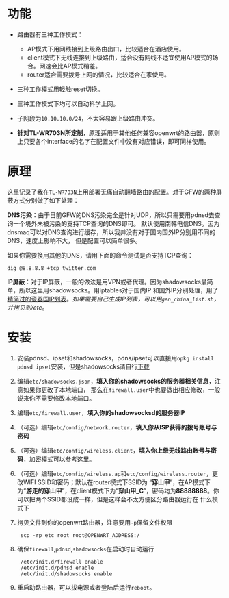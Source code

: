 功能
======

* 路由器有三种工作模式：

    + AP模式下用网线接到上级路由出口，比较适合在酒店使用。
    + client模式下无线连接到上级路由，适合没有网线不适宜使用AP模式的场合。网速会比AP模式稍差。
    + router适合需要拨号上网的情况，比较适合在家使用。

* 三种工作模式用轻触reset切换。
* 三种工作模式下均可以自动科学上网。
* 子网段为`10.10.10.0/24`，不太容易跟上级路由冲突。
* **针对TL-WR703N所定制**，原理适用于其他任何兼容openwrt的路由器，原则上只要各个interface的名字在配置文件中没有对应错误，即可同样使用。

原理
========

这里记录了我在`TL-WR703N`上用部署无痛自动翻墙路由的配置。对于GFW的两种屏蔽方式分别做了如下处理：

**DNS污染**：由于目前GFW的DNS污染完全是针对UDP，所以只需要用pdnsd去查询一个境外未被污染的支持TCP查询的DNS即可。
默认使用南韩电信DNS。因为dnsmaq可以对DNS查询进行缓存，所以我并没有对于国内国外IP分别用不同的DNS，速度上影响不大，
但是配置可以简单很多。

如果你需要换用其他的DNS，请用下面的命令测试是否支持TCP查询：

    dig @8.8.8.8 +tcp twitter.com

**IP屏蔽**：对于IP屏蔽，一般的做法是用VPN或者代理。因为shadowsocks最简单，所以这里用shadowsocks。用iptables对于国内IP
和国外IP分别处理，用了[精简过的瓷器国IP列表][1]。*如果需要自己生成IP列表，可以用`gen_china_list.sh`，并拷贝到/etc*。

安装
========

1. 安装pdnsd、ipset和shadowsocks，pdns/ipset可以直接用`opkg install pdnsd ipset`安装，但是shadowsocks请自行[下载][2]

2. 编辑`etc/shadowsocks.json`，**填入你的shadowsocks的服务器相关信息**，注意如果你更改了本地端口，
那么在`firewall.user`中也要做出相应修改，一般说来你不需要修改本地端口。

3. 编辑`etc/firewall.user`，**填入你的shadowsocksd的服务器IP**

4. （可选）编辑`etc/config/network.router`，**填入你从ISP获得的拨号账号与密码**

5. （可选）编辑`etc/config/wireless.client`，**填入你上级无线路由账号与密码**，加密模式可以参考[这里][3]。

6. （可选）编辑`etc/config/wireless.ap`和`etc/config/wireless.router`，更改WIFI SSID和密码；默认在router模式下SSID为
“**穿山甲**”，在AP模式下为“**游走的穿山甲**”，在client模式下为“**穿山甲_C**”，密码均为**88888888**。你可以把两个SSID都设成一样，但是这样会不太方便区分路由器运行在
什么模式下

7. 拷贝文件到你的openwrt路由器，注意要用`-p`保留文件权限

        scp -rp etc root root@OPENWRT_ADDRESS:/

8. 确保`firewall`,`pdnsd`,`shadowsocks`在启动时自动运行

        /etc/init.d/firewall enable
        /etc/init.d/pdnsd enable
        /etc/init.d/shadowsocks enable

9. 重启动路由器，可以拔电源或者登陆后运行`reboot`。


[1]: https://gist.github.com/zts1993/dca7c062a520396d3091
[2]: http://sourceforge.net/projects/openwrt-dist/files/shadowsocks-libev/
[3]: http://wiki.openwrt.org/doc/uci/wireless#wpaencryption
